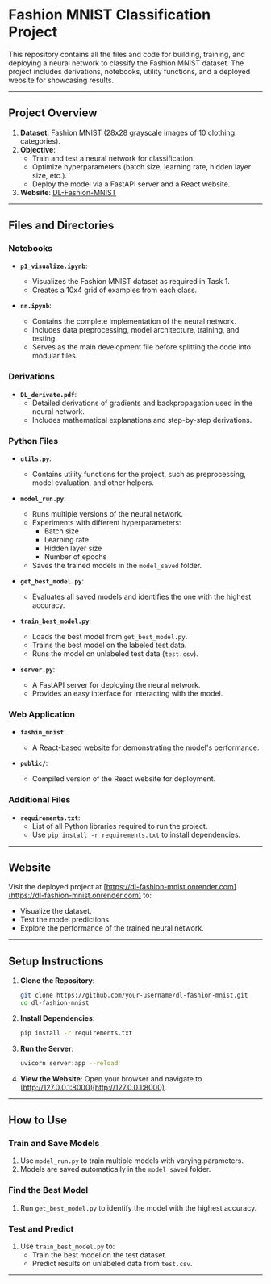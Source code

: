 # Fashion MNIST Classification Project

This repository contains all the files and code for building, training, and deploying a neural network to classify the Fashion MNIST dataset. The project includes derivations, notebooks, utility functions, and a deployed website for showcasing results.

---

## **Project Overview**

1. **Dataset**: Fashion MNIST (28x28 grayscale images of 10 clothing categories).
2. **Objective**: 
   - Train and test a neural network for classification.
   - Optimize hyperparameters (batch size, learning rate, hidden layer size, etc.).
   - Deploy the model via a FastAPI server and a React website.
3. **Website**: [DL-Fashion-MNIST](https://dl-fashion-mnist.onrender.com)

---

## **Files and Directories**

### **Notebooks**
- **`p1_visualize.ipynb`**:
  - Visualizes the Fashion MNIST dataset as required in Task 1.
  - Creates a 10x4 grid of examples from each class.

- **`nn.ipynb`**:
  - Contains the complete implementation of the neural network.
  - Includes data preprocessing, model architecture, training, and testing.
  - Serves as the main development file before splitting the code into modular files.

### **Derivations**
- **`DL_derivate.pdf`**:
  - Detailed derivations of gradients and backpropagation used in the neural network.
  - Includes mathematical explanations and step-by-step derivations.

### **Python Files**
- **`utils.py`**:
  - Contains utility functions for the project, such as preprocessing, model evaluation, and other helpers.

- **`model_run.py`**:
  - Runs multiple versions of the neural network.
  - Experiments with different hyperparameters:
    - Batch size
    - Learning rate
    - Hidden layer size
    - Number of epochs
  - Saves the trained models in the `model_saved` folder.

- **`get_best_model.py`**:
  - Evaluates all saved models and identifies the one with the highest accuracy.

- **`train_best_model.py`**:
  - Loads the best model from `get_best_model.py`.
  - Trains the best model on the labeled test data.
  - Runs the model on unlabeled test data (`test.csv`).

- **`server.py`**:
  - A FastAPI server for deploying the neural network.
  - Provides an easy interface for interacting with the model.

### **Web Application**
- **`fashin_mnist`**:
  - A React-based website for demonstrating the model's performance.

- **`public/`**:
  - Compiled version of the React website for deployment.

### **Additional Files**
- **`requirements.txt`**:
  - List of all Python libraries required to run the project.
  - Use `pip install -r requirements.txt` to install dependencies.

---

## **Website**

Visit the deployed project at [https://dl-fashion-mnist.onrender.com](https://dl-fashion-mnist.onrender.com) to:
- Visualize the dataset.
- Test the model predictions.
- Explore the performance of the trained neural network.

---

## **Setup Instructions**

1. **Clone the Repository**:
   ```bash
   git clone https://github.com/your-username/dl-fashion-mnist.git
   cd dl-fashion-mnist
   ```

2. **Install Dependencies**:
   ```bash
   pip install -r requirements.txt
   ```

3. **Run the Server**:
   ```bash
   uvicorn server:app --reload
   ```

4. **View the Website**:
   Open your browser and navigate to [http://127.0.0.1:8000](http://127.0.0.1:8000).

---

## **How to Use**

### **Train and Save Models**
1. Use `model_run.py` to train multiple models with varying parameters.
2. Models are saved automatically in the `model_saved` folder.

### **Find the Best Model**
1. Run `get_best_model.py` to identify the model with the highest accuracy.

### **Test and Predict**
1. Use `train_best_model.py` to:
   - Train the best model on the test dataset.
   - Predict results on unlabeled data from `test.csv`.

---
